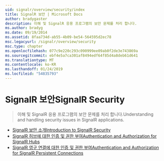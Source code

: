 ```yaml
---
uid: signalr/overview/security/index
title: SignalR 보안 | Microsoft Docs
author: bradygaster
description: 이해 및 SignalR 응용 프로그램의 보안 문제를 처리 합니다.
ms.author: bradyg
ms.date: 09/19/2014
ms.assetid: 8faa734d-ab55-4b09-be54-564595d2ec78
msc.legacyurl: /signalr/overview/security
msc.type: chapter
ms.openlocfilehash: 077c9e220c293c090999ee09ab0f2de3e743869a
ms.sourcegitcommit: ebf4e5a7ca301af8494edf64f85d4a8deb61d641
ms.translationtype: MT
ms.contentlocale: ko-KR
ms.lasthandoff: 01/24/2019
ms.locfileid: "54835793"
---
```

<a name="signalr-security"></a><span data-ttu-id="5ee77-103">SignalR 보안</span><span class="sxs-lookup"><span data-stu-id="5ee77-103">SignalR Security</span></span>
====================
> <span data-ttu-id="5ee77-104">이해 및 SignalR 응용 프로그램의 보안 문제를 처리 합니다.</span><span class="sxs-lookup"><span data-stu-id="5ee77-104">Understanding and handling security issues in SignalR applications.</span></span>


- [<span data-ttu-id="5ee77-105">SignalR 보안 소개</span><span class="sxs-lookup"><span data-stu-id="5ee77-105">Introduction to SignalR Security</span></span>](introduction-to-security.md)
- [<span data-ttu-id="5ee77-106">SignalR 허브에 대한 인증 및 권한 부여</span><span class="sxs-lookup"><span data-stu-id="5ee77-106">Authentication and Authorization for SignalR Hubs</span></span>](hub-authorization.md)
- [<span data-ttu-id="5ee77-107">SignalR 영구 연결에 대한 인증 및 권한 부여</span><span class="sxs-lookup"><span data-stu-id="5ee77-107">Authentication and Authorization for SignalR Persistent Connections</span></span>](persistent-connection-authorization.md)
